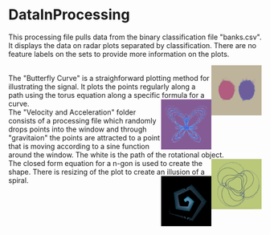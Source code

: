 
# DataInProcessing

This processing file pulls data from the binary classification file "banks.csv". It displays the data on radar plots separated by classification. There are no feature labels on the sets to provide more information on the plots.

<img align="right" width="100" height="100" src="https://raw.githubusercontent.com/jbrdge/DataInProcessing/master/screen-0500.tif">
<br>
The "Butterfly Curve" is a straighforward plotting method for illustrating the signal. It plots the points regularly along a path using the torus equation along a specific formula for a curve.

<img align="right" width="100" height="100" src="https://raw.githubusercontent.com/jbrdge/DataInProcessing/master/Butterfly_Curve/Screen%20Shot%202018-12-28%20at%205.25.53%20PM.png">
<br>
The "Velocity and Acceleration" folder consists of a processing file which randomly drops points into the window and through "gravitaion" the points are attracted to a point that is moving according to a sine function around the window. The white is the path of the rotational object.

<img align="right" width="100" height="100" src="https://github.com/jbrdge/DataInProcessing/blob/master/Velocity_And_Acceleration/Screen%20Shot%202018-12-28%20at%204.43.17%20PM.png">
<br>
The closed form equation for a n-gon is used to create the shape. There is resizing of the plot to create an illusion of a spiral. 

<img align="right" width="100" height="100" src="https://raw.githubusercontent.com/jbrdge/DataInProcessing/master/Closed_Polygon_Spiral/Screen%20Shot%202018-12-28%20at%205.32.48%20PM.png">
<br>
